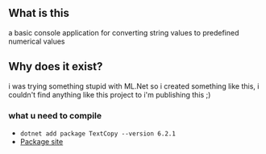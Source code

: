 ## What is this
a basic console application for converting string values to predefined numerical values

## Why does it exist?
i was trying something stupid with ML.Net so i created something like this, i couldn't find anything like this project to i'm publishing this ;)


### what u need to compile
- ```dotnet add package TextCopy --version 6.2.1```
- [Package site](https://www.nuget.org/packages/TextCopy)
